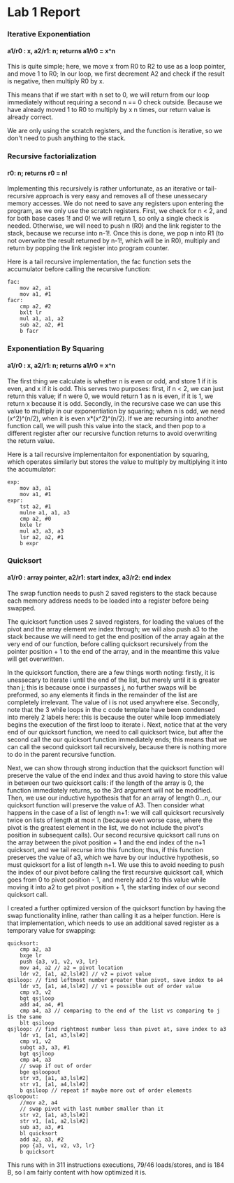 # Lab 1 Report

### Iterative Exponentiation

#### a1/r0 : x, a2/r1: n; returns a1/r0 = x^n

This is quite simple; here, we move x from R0 to R2 to use as a loop pointer, and move 1 to R0; In our loop, we first decrement A2 and check if the result is negative, then multiply R0 by x.

This means that if we start with n set to 0, we will return from our loop immediately without requiring a second n == 0 check outside. Because we have already moved 1 to R0 to multiply by x n times, our return value is already correct.

We are only using the scratch registers, and the function is iterative, so we don't need to push anything to the stack.

### Recursive factorialization

#### r0: n; returns r0 = n!

Implementing this recursively is rather unfortunate, as an iterative or tail-recursive approach is very easy and removes all of these unessecary memory accesses. We do not need to save any registers upon entering the program, as we only use the scratch registers. First, we check for n < 2, and for both base cases 1! and 0! we will return 1, so only a single check is needed. Otherwise, we will need to push n (R0) and the link register to the stack, because we recurse into n-1!. Once this is done, we pop n into R1 (to not overwrite the result returned by n-1!, which will be in R0), multiply and return by popping the link register into program counter.

Here is a tail recursive implementation, the fac function sets the accumulator before calling the recursive function:

```
fac:
	mov a2, a1
	mov a1, #1
facr:
	cmp a2, #2
	bxlt lr
	mul a1, a1, a2
	sub a2, a2, #1
	b facr
```

### Exponentiation By Squaring

#### a1/r0 : x, a2/r1: n; returns a1/r0 = x^n

The first thing we calculate is whether n is even or odd, and store 1 if it is even, and x if it is odd. This serves two purposes: first, if n < 2, we can just return this value; if n were 0, we would return 1 as n is even, if it is 1, we return x because it is odd. Secondly, in the recursive case we can use this value to multiply in our exponentiation by squaring; when n is odd, we need (x^2)^(n/2), when it is even x*(x^2)^(n/2). If we are recursing into another function call, we will push this value into the stack, and then pop to a different register after our recursive function returns to avoid overwriting the return value.

Here is a tail recursive implementaiton for exponentiation by squaring, which operates similarly but stores the value to multiply by multiplying it into the accumulator:

```
exp:
	mov a3, a1
	mov a1, #1
expr:
	tst a2, #1
	mulne a1, a1, a3
	cmp a2, #0
	bxle lr
	mul a3, a3, a3
	lsr a2, a2, #1
	b expr
```

### Quicksort

#### a1/r0 : array pointer, a2/r1: start index, a3/r2: end index

The swap function needs to push 2 saved registers to the stack because each memory address needs to be loaded into a register before being swapped.

The quicksort function uses 2 saved registers, for loading the values of the pivot and the array element we index through; we will also push a3 to the stack because we will need to get the end position of the array again at the very end of our function, before calling quicksort recursively from the pointer position + 1 to the end of the array, and in the meantime this value will get overwritten.

In the quicksort function, there are a few things worth noting: firstly, it is unessecary to iterate i until the end of the list, but merely until it is greater than j; this is because once i surpasses j, no further swaps will be preformed, so any elements it finds in the remainder of the list are completely irrelevant. The value of i is not used anywhere else. Secondly, note that the 3 while loops in the c code template have been condensed into merely 2 labels here: this is because the outer while loop immediately begins the execution of the first loop to iterate i. Next, notice that at the very end of our quicksort function, we need to call quicksort twice, but after the second call the our quicksort function immediately ends; this means that we can call the second quicksort tail recursively, because there is nothing more to do in the parent recursive function.

Next, we can show through strong induction that the quicksort function will preserve the value of the end index and thus avoid having to store this value in between our two quicksort calls: if the length of the array is 0, the function immediately returns, so the 3rd argument will not be modified. Then, we use our inductive hypothesis that for an array of length 0...n, our quicksort function will preserve the value of A3. Then consider what happens in the case of a list of length n+1: we will call quicksort recursively twice on lists of length at most n (because even worse case, where the pivot is the greatest element in the list, we do not include the pivot's position in subsequent calls). Our second recursive quicksort call runs on the array between the pivot position + 1 and the end index of the n+1 quicksort, and we tail recurse into this function; thus, if this function preserves the value of a3, which we have by our inductive hypothesis, so must quicksort for a list of length n+1. We use this to avoid needing to push the index of our pivot before calling the first recursive quicksort call, which goes from 0 to pivot position - 1, and merely add 2 to this value while moving it into a2 to get pivot position + 1, the starting index of our second quicksort call.

I created a further optimized version of the quicksort function by having the swap functionality inline, rather than calling it as a helper function. Here is that implementation, which needs to use an additional saved register as a temporary value for swapping:

```
quicksort:
	cmp a2, a3
	bxge lr
	push {a3, v1, v2, v3, lr}
	mov a4, a2 // a2 = pivot location
	ldr v2, [a1, a2,lsl#2] // v2 = pivot value
qsiloop: // find leftmost number greater than pivot, save index to a4
	ldr v3, [a1, a4,lsl#2] // v1 = possible out of order value
	cmp v3, v2
	bgt qsjloop
	add a4, a4, #1
	cmp a4, a3 // comparing to the end of the list vs comparing to j is the same
	blt qsiloop
qsjloop: // find rightmost number less than pivot at, save index to a3
	ldr v1, [a1, a3,lsl#2]
	cmp v1, v2
	subgt a3, a3, #1
	bgt qsjloop
	cmp a4, a3
	// swap if out of order
	bge qsloopout
	str v3, [a1, a3,lsl#2]
	str v1, [a1, a4,lsl#2]
	b qsiloop // repeat if maybe more out of order elements
qsloopout:
	//mov a2, a4
	// swap pivot with last number smaller than it
	str v2, [a1, a3,lsl#2]
	str v1, [a1, a2,lsl#2]
	sub a3, a3, #1
	bl quicksort
	add a2, a3, #2
	pop {a3, v1, v2, v3, lr}	
	b quicksort
```

This runs with in 311 instructions executions, 79/46 loads/stores, and is 184 B, so I am fairly content with how optimized it is.
